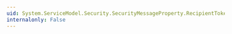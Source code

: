 ```yaml
---
uid: System.ServiceModel.Security.SecurityMessageProperty.RecipientToken
internalonly: False
---
```


